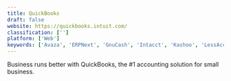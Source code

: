 ```yaml
---
title: QuickBooks
draft: false 
website: https://quickbooks.intuit.com/
classification: ['']
platform: ['Web']
keywords: ['Avaza', 'ERPNext', 'GnuCash', 'Intacct', 'Kashoo', 'LessAccounting', 'Manager.io', 'Mint', 'NetSuite', 'Odoo', 'QuickBooks Enterprise', 'QuickBooks Online', 'Quicken', 'Sage 50cloud', 'Wave', 'Wave Accounting', 'Xero', 'ZipBooks', 'Zoho Books', 'Zoho Invoice']
---
```

Business runs better with QuickBooks, the #1 accounting solution for small business.